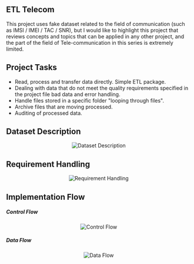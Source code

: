 ## ETL Telecom 
 This project uses fake dataset related to the field of communication (such as IMSI / IMEI / TAC / SNR), but I would like to highlight this project that reviews concepts and topics that can be applied in any other project, and the part of the field of Tele-communication in this series is extremely limited.
 
## Project Tasks
 
- Read, process and transfer data directly. Simple ETL package.
- Dealing with data that do not meet the quality requirements specified in the project file bad data and error handling.
- Handle files stored in a specific folder "looping through files".
- Archive files that are moving processed.
- Auditing of processed data.

## Dataset Description

<div align= "center">

  ![Dataset Description](https://github.com/Abdelrhman2022/ETL-Telecom/blob/main/Telecom/images/Description.JPG)

</div>

## Requirement Handling

<div align= "center">

  ![Requirement Handling](https://github.com/Abdelrhman2022/ETL-Telecom/blob/main/Telecom/images/Requirement%20Handling.JPG)

</div>

## Implementation Flow 

##### Control Flow
<div align= "center">

  ![Control Flow](https://github.com/Abdelrhman2022/ETL-Telecom/blob/main/Telecom/images/Control%20Flow.JPG)

</div>

##### Data Flow
<div align= "center">

  ![Data Flow](https://github.com/Abdelrhman2022/ETL-Telecom/blob/main/Telecom/images/Data%20Flow.JPG)

</div>



